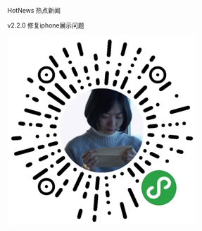 HotNews 热点新闻

v2.2.0
修复iphone展示问题

![Image text](https://github.com/dooonabe/HotNews/blob/master/wx.jpg)
